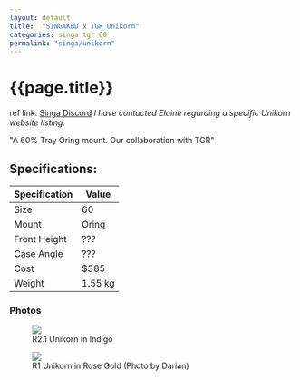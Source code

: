 ```yaml
---
layout: default
title:  "SINGAKBD x TGR Unikorn"
categories: singa tgr 60
permalink: "singa/unikorn"
---
```

# {{page.title}}

ref link: [Singa Discord](https://discord.gg/9fKZ5KubdT) *I have contacted Elaine regarding a specific Unikorn website listing.*

"A 60% Tray Oring mount. Our collaboration with TGR"

## Specifications:

| Specification | Value |
|---|---|
| Size | 60 |
| Mount | Oring |
| Front Height | ??? |
| Case Angle | ??? |
| Cost | $385 |
| Weight | 1.55 kg |


### Photos

<figure>
  <img src="{{ 'assets/images/singakbd/unikorn/r2.1-indigo.png' | relative_url }}">
  <figcaption>R2.1 Unikorn in Indigo</figcaption>
</figure>

<figure>
  <img src="{{ 'assets/images/singakbd/unikorn/r1-rose-gold.png' | relative_url }}">
  <figcaption>R1 Unikorn in Rose Gold (Photo by Darian)</figcaption>
</figure>
